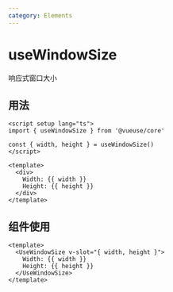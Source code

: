 ```yaml
---
category: Elements
---
```


# useWindowSize

响应式窗口大小

## 用法

```vue
<script setup lang="ts">
import { useWindowSize } from '@vueuse/core'

const { width, height } = useWindowSize()
</script>

<template>
  <div>
    Width: {{ width }}
    Height: {{ height }}
  </div>
</template>
```

## 组件使用

```vue
<template>
  <UseWindowSize v-slot="{ width, height }">
    Width: {{ width }}
    Height: {{ height }}
  </UseWindowSize>
</template>
```

